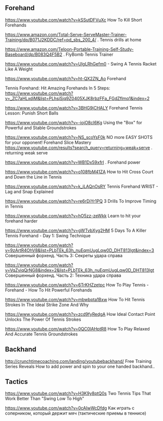 ## Forehand

https://www.youtube.com/watch?v=kSSutDFVuXc How To Kill Short Forehands 

https://www.amazon.com/Total-Serve-ServeMaster-Trainer-Training/dp/B071J2KDDC/ref=pd_sbs_200_4/ . Tennis drills at home

https://www.amazon.com/Teloon-Portable-Training-Self-Study-Baseboard/dp/B083Q4F5B2 . FlyBomb Tennis Trainer


<https://www.youtube.com/watch?v=UlgLRhGefm0> - Swing A Tennis Racket Like A Weight 

<https://www.youtube.com/watch?v=ht-QX2ZN_Ao> Forehand

Tennis Forehand: Hit Amazing Forehands In 5 Steps:
<https://www.youtube.com/watch?v=_ZC7aHLxdiM&list=PLhsiSjq9Z0405XJK8rbzFFa_FGdZflmq1&index=2>

<https://www.youtube.com/watch?v=3BHG9jCHALY> Forehand Tennis Lesson: Punish Short Balls

<https://www.youtube.com/watch?v=-iojO8cI6Kg> Using the "Box" for Powerful and Stable Groundstrokes


<https://www.youtube.com/watch?v=NS_scoYsF0k> NO more EASY SHOTS for your opponent! Forehand Slice Mastery
<https://www.youtube.com/results?search_query=returning+weak+serve> . returning weak serve

<https://www.youtube.com/watch?v=WB1Dx59xfrI> . Forehand power

<https://www.youtube.com/watch?v=o108fbM41ZA> How to Hit Cross Court and Down the Line in Tennis

<https://www.youtube.com/watch?v=k_iLAQnOsRY> Tennis Forehand WRIST - Lag and Snap Explained

<https://www.youtube.com/watch?v=re6rDiYr1PQ> 3 Drills To Improve Timing in Tennis

<https://www.youtube.com/watch?v=hO5zz-zeWkk> Learn to hit your forehand harder



<https://www.youtube.com/watch?v=gWTvbXyg2HM> 5 Days To A Killer Tennis Forehand - Day 1: Swing Technique

<https://www.youtube.com/watch?v=9zArtR4OhV8&list=PLbTEk_63h_nuEqmUugLqw0D_DHT813lgt&index=3>
Совершенный форхенд. Часть 3: Секреты удара справа

<https://www.youtube.com/watch?v=VqZyiqQrNG8&index=2&list=PLbTEk_63h_nuEqmUugLqw0D_DHT813lgt>
Совершенный форхенд. Часть 2: Техника удара справа




<https://www.youtube.com/watch?v=6TrKHZzetpc> How To Play Tennis - Forehand - How To Hit Powerful Forehands

<https://www.youtube.com/watch?v=mbwbpta1Bxw> How To Hit Tennis Strokes In The Ideal Strike Zone And Why

<https://www.youtube.com/watch?v=zcd9fyRedgA> How Ideal Contact Point Unlocks The Power Of Tennis Strokes

<https://www.youtube.com/watch?v=0QC0lAHptR8> How To Play Relaxed And Accurate Tennis Groundstrokes

## Backhand

<http://crunchtimecoaching.com/landing/youtubebackhand/> Free Training Series Reveals How to add power and spin to your one handed backhand.. 

## Tactics

<https://www.youtube.com/watch?v=H3K9y8ptQ0s> Two Tennis Tips That Work Better Than "Swing Low To High"

<https://www.youtube.com/watch?v=0cAIwWcDfdg> Как играть с соперником, который держит мяч (тактические приемы в теннисе)


